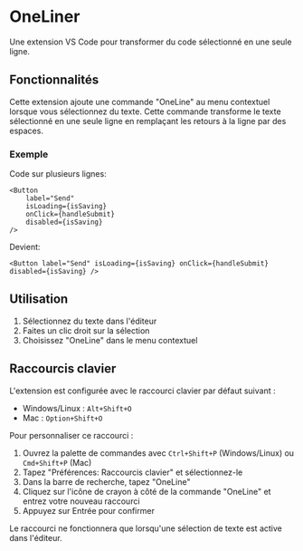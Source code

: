 # OneLiner

Une extension VS Code pour transformer du code sélectionné en une seule ligne.

## Fonctionnalités

Cette extension ajoute une commande "OneLine" au menu contextuel lorsque vous sélectionnez du texte. Cette commande transforme le texte sélectionné en une seule ligne en remplaçant les retours à la ligne par des espaces.

### Exemple

Code sur plusieurs lignes:
```
<Button 
    label="Send"
    isLoading={isSaving}
    onClick={handleSubmit} 
    disabled={isSaving} 
/>
```

Devient:
```
<Button label="Send" isLoading={isSaving} onClick={handleSubmit} disabled={isSaving} />
```

## Utilisation

1. Sélectionnez du texte dans l'éditeur
2. Faites un clic droit sur la sélection
3. Choisissez "OneLine" dans le menu contextuel

## Raccourcis clavier

L'extension est configurée avec le raccourci clavier par défaut suivant :
- Windows/Linux : `Alt+Shift+O`
- Mac : `Option+Shift+O`

Pour personnaliser ce raccourci :
1. Ouvrez la palette de commandes avec `Ctrl+Shift+P` (Windows/Linux) ou `Cmd+Shift+P` (Mac)
2. Tapez "Préférences: Raccourcis clavier" et sélectionnez-le
3. Dans la barre de recherche, tapez "OneLine"
4. Cliquez sur l'icône de crayon à côté de la commande "OneLine" et entrez votre nouveau raccourci
5. Appuyez sur Entrée pour confirmer

Le raccourci ne fonctionnera que lorsqu'une sélection de texte est active dans l'éditeur.